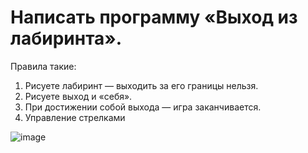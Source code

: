 # Написать программу «Выход из лабиринта».

Правила такие:
1. Рисуете лабиринт — выходить за его границы нельзя.
2. Рисуете выход и «себя».
3. При достижении собой выхода — игра заканчивается.
4. Управление стрелками

![image](https://github.com/v131v/lvl_up/assets/38984424/80d994d8-bfc2-462c-91e6-f56c35d711cc)
